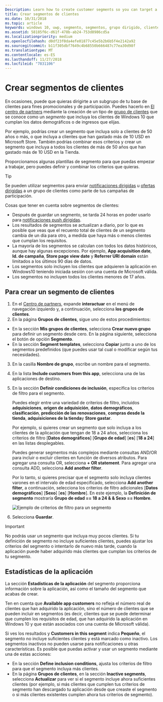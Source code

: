 ```yaml
---
Description: Learn how to create customer segments so you can target a subset of your customer base for promotional or engagement purposes.
title: Crear segmentos de clientes
ms.date: 10/31/2018
ms.topic: article
keywords: windows 10, uwp, segmento, segmentos, grupo dirigido, clientes
ms.assetid: 58185f6c-d61f-478b-ab24-753d8986cd5a
ms.localizationpriority: medium
ms.openlocfilehash: d0df23f0da4efe01877c45e5b2b6b5f4e2142a92
ms.sourcegitcommit: b11f305dbf7649c4b68550b666487c77ea30d98f
ms.translationtype: MT
ms.contentlocale: es-ES
ms.lasthandoff: 11/27/2018
ms.locfileid: "7831106"
---
```

# <a name="create-customer-segments"></a>Crear segmentos de clientes

En ocasiones, puede que quieras dirigirte a un subgrupo de tu base de clientes para fines promocionales y de participación. Puedes hacerlo en [El centro de partners](https://partner.microsoft.com/dashboard) mediante la creación de un tipo de [grupo de clientes](create-customer-groups.md) que se conoce como un *segmento* que incluya los clientes de Windows 10 que cumplan los datos demográficos o de ingresos que elijas.

Por ejemplo, podrías crear un segmento que incluya solo a clientes de 50 años o más, o que incluya a clientes que han gastado más de 10 USD en Microsoft Store. También podrías combinar esos criterios y crear un segmento que incluya a todos los clientes de más de 50 años que han gastado más de 10 USD en la Tienda. 

Proporcionamos algunas plantillas de segmento para que puedas empezar a trabajar, pero puedes definir y combinar los criterios que quieras.

> [!TIP]
> Se pueden utilizar segmentos para enviar [notificaciones dirigidas](send-push-notifications-to-your-apps-customers.md) u [ofertas dirigidas](use-targeted-offers-to-maximize-engagement-and-conversions.md) a un grupo de clientes como parte de tus campañas de participación.

Cosas que tener en cuenta sobre segmentos de clientes:
- Después de guardar un segmento, se tarda 24 horas en poder usarlo para [notificaciones push dirigidas](send-push-notifications-to-your-apps-customers.md).
- Los resultados de segmentos se actualizan a diario, por lo que es posible que veas que el recuento total de clientes de un segmento cambia de un día para otro, a medida que haya más o menos clientes que cumplan los requisitos.
- La mayoría de los segmentos se calculan con todos los datos históricos, aunque hay algunas excepciones. Por ejemplo, **App acquisition date**, **Id. de campaña**, **Store page view date** y **Referrer URI domain** están limitados a los últimos 90 días de datos.
- Los segmentos solo incluyen los clientes que adquieren la aplicación en Windows10 teniendo iniciada sesión con una cuenta de Microsoft válida. 
- Los segmentos no incluyen todos los clientes menores de 17 años.

## <a name="to-create-a-customer-segment"></a>Para crear un segmento de clientes

1.  En el [Centro de partners](https://partner.microsoft.com/dashboard), expande **interactuar** en el menú de navegación izquierdo y, a continuación, selecciona **los grupos de clientes**.
2.  En la página **Grupos de clientes**, sigue uno de estos procedimientos:
 - En la sección **Mis grupos de clientes**, selecciona **Crear nuevo grupo** para definir un segmento desde cero. En la página siguiente, selecciona el botón de opción **Segmento**.
 - En la sección **Segment templates**, selecciona **Copiar** junto a uno de los segmentos predefinidos (que puedes usar tal cual o modificar según tus necesidades).
3.  En la casilla **Nombre de grupo**, escribe un nombre para el segmento.
4.  En la lista **Include customers from this app**, selecciona una de las aplicaciones de destino.
5.  En la sección **Definir condiciones de inclusión**, especifica los criterios de filtro para el segmento.

    Puedes elegir entre una variedad de criterios de filtro, incluidos **adquisiciones**, **origen de adquisición**, **datos demográficos**, **clasificación**, **predicción de las renovaciones**, **compras desde la tienda**, **adquisiciones de la tienda**y **Store gastar**.

    Por ejemplo, si quieres crear un segmento que solo incluya a los clientes de la aplicación que tengan de 18 a 24 años, selecciona los criterios de filtro [**Datos demográficos**] [**Grupo de edad**] [**es**] [**18 a 24**] en las listas desplegables.

    Puedes generar segmentos más complejos mediante consultas AND/OR para incluir o excluir clientes en función de diversos atributos. Para agregar una consulta OR, selecciona **+ OR statement**. Para agregar una consulta ADD, selecciona **Add another filter**.

    Por lo tanto, si quieres precisar que el segmento solo incluya clientes varones en el intervalo de edad especificado, selecciona **Add another filter**, a continuación, selecciona los criterios de filtro adicionales [**Datos demográficos**] [**Sexo**] [**es**] [**Hombre**]. En este ejemplo, la **Definición de segmento** mostraría **Grupo de edad == 18 a 24 & & Sexo == Hombre**.

    ![Ejemplo de criterios de filtro para un segmento](images/create-segment-inclusions.png)
6. Selecciona **Guardar**.

> [!IMPORTANT]
> No podrás usar un segmento que incluya muy pocos clientes. Si tu definición de segmento no incluye suficientes clientes, puedes ajustar los criterios del segmento o intentarlo de nuevo más tarde, cuando la aplicación puede haber adquirido más clientes que cumplan los criterios de tu segmento.


## <a name="app-statistics"></a>Estadísticas de la aplicación

La sección **Estadísticas de la aplicación** del segmento proporciona información sobre la aplicación, así como el tamaño del segmento que acabas de crear.

Ten en cuenta que **Available app customers** no refleja el número real de clientes que han adquirido la aplicación, sino el número de clientes que se pueden incluir en segmentos (es decir, clientes que se puede determinar que cumplen los requisitos de edad, que han adquirido la aplicación en Windows 10 y que están asociados con una cuenta de Microsoft válida).

Si ves los resultados y **Customers in this segment** indica **Pequeño**, el segmento no incluye suficientes clientes y está marcado como inactivo. Los segmentos inactivos no pueden usarse para notificaciones u otras características. Es posible que puedas activar y usar un segmento mediante una de estas acciones:

- En la sección **Define inclusion conditions**, ajusta los criterios de filtro para que el segmento incluya más clientes.
- En la página **Grupos de clientes**, en la sección **Inactive segments**, selecciona **Actualizar** para ver si el segmento incluye ahora suficientes clientes (por ejemplo, si más clientes que cumplen tus criterios de segmento han descargado tu aplicación desde que creaste el segmento o si más clientes existentes cumplen ahora tus criterios de segmento).
